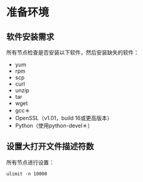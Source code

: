 准备环境
================================================================================
## 软件安装需求
所有节点检查是否安装以下软件，然后安装缺失的软件：
+ yum
+ rpm
+ scp
+ curl
+ unzip
+ tar
+ wget
+ gcc＊
+ OpenSSL（v1.01，build 16或更高版本）
+ Python（使用python-devel＊）

## 设置大打开文件描述符数
所有节点进行设置：
```shell 
ulimit -n 10000
```
